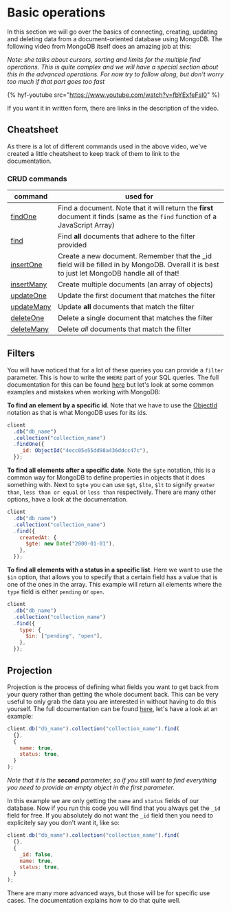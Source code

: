 # Basic operations

In this section we will go over the basics of connecting, creating, updating and deleting data from a document-oriented database using MongoDB. The following video from MongoDB itself does an amazing job at this:

_Note: she talks about cursors, sorting and limits for the multiple find operations. This is quite complex and we will have a special section about this in the advanced operations. For now try to follow along, but don't worry too much if that part goes too fast_

{% hyf-youtube src="https://www.youtube.com/watch?v=fbYExfeFsI0" %}

If you want it in written form, there are links in the description of the video.

## Cheatsheet

As there is a lot of different commands used in the above video, we've created a little cheatsheet to keep track of them to link to the documentation.

### CRUD commands

| command                                                                                  | used for                                                                                                                                     |
| ---------------------------------------------------------------------------------------- | -------------------------------------------------------------------------------------------------------------------------------------------- |
| [findOne](https://docs.mongodb.com/manual/reference/method/db.collection.findOne/)       | Find a document. Note that it will return the **first** document it finds (same as the `find` function of a JavaScript Array)                |
| [find](https://docs.mongodb.com/manual/reference/method/db.collection.find/)             | Find **all** documents that adhere to the filter provided                                                                                    |
| [insertOne](https://docs.mongodb.com/manual/reference/method/db.collection.insertOne/)   | Create a new document. Remember that the \_id field will be filled in by MongoDB. Overall it is best to just let MongoDB handle all of that! |
| [insertMany](https://docs.mongodb.com/manual/reference/method/db.collection.insertMany/) | Create multiple documents (an array of objects)                                                                                              |
| [updateOne](https://docs.mongodb.com/manual/reference/method/db.collection.updateOne/)   | Update the first document that matches the filter                                                                                            |
| [updateMany](https://docs.mongodb.com/manual/reference/method/db.collection.updateMany/) | Update **all** documents that match the filter                                                                                               |
| [deleteOne](https://docs.mongodb.com/manual/reference/method/db.collection.deleteOne/)   | Delete a single document that matches the filter                                                                                             |
| [deleteMany](https://docs.mongodb.com/manual/reference/method/db.collection.deleteMany/) | Delete _all_ documents that match the filter                                                                                                 |

## Filters

You will have noticed that for a lot of these queries you can provide a `filter` parameter. This is how to write the `WHERE` part of your SQL queries. The full documentation for this can be found [here](https://docs.mongodb.com/manual/reference/operator/query/) but let's look at some common examples and mistakes when working with MongoDB:

**To find an element by a specific id**. Note that we have to use the [ObjectId](https://docs.mongodb.com/manual/reference/method/ObjectId/) notation as that is what MongoDB uses for its ids.

```js
client
  .db("db_name")
  .collection("collection_name")
  .findOne({
    _id: ObjectId("4ecc05e55dd98a436ddcc47c"),
  });
```

**To find all elements after a specific date**. Note the `$gte` notation, this is a common way for MongoDB to define properties in objects that it does something with. Next to `$gte` you can use `$gt`, `$lte`, `$lt` to signify `greater than`, `less than or equal` or `less than` respectively. There are many other options, have a look at the documentation.

```js
client
  .db("db_name")
  .collection("collection_name")
  .find({
    createdAt: {
      $gte: new Date("2000-01-01"),
    },
  });
```

**To find all elements with a status in a specific list**. Here we want to use the `$in` option, that allows you to specify that a certain field has a value that is one of the ones in the array. This example will return all elements where the `type` field is either `pending` or `open`.

```js
client
  .db("db_name")
  .collection("collection_name")
  .find({
    type: {
      $in: ["pending", "open"],
    },
  });
```

## Projection

Projection is the process of defining what fields you want to get back from your query rather than getting the whole document back. This can be very useful to only grab the data you are interested in without having to do this yourself. The full documentation can be found [here](https://docs.mongodb.com/manual/reference/method/db.collection.find/#projection), let's have a look at an example:

```js
client.db("db_name").collection("collection_name").find(
  {},
  {
    name: true,
    status: true,
  }
);
```

_Note that it is the **second** parameter, so if you still want to find everything you need to provide an empty object in the first parameter._

In this example we are only getting the `name` and `status` fields of our database. Now if you run this code you will find that you always get the `_id` field for free. If you absolutely do not want the `_id` field then you need to explicitely say you don't want it, like so:

```js
client.db("db_name").collection("collection_name").find(
  {},
  {
    _id: false,
    name: true,
    status: true,
  }
);
```

There are many more advanced ways, but those will be for specific use cases. The documentation explains how to do that quite well.
